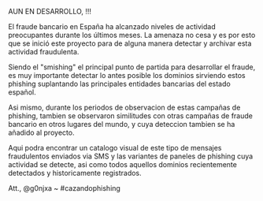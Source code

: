 AUN EN DESARROLLO, !!!

El fraude bancario en España ha alcanzado niveles de actividad preocupantes durante los últimos meses. La amenaza no cesa y es por esto que se inició este proyecto para de alguna manera detectar y archivar esta actividad fraudulenta.

Siendo el "smishing" el principal punto de partida para desarrollar el fraude, es muy importante detectar lo antes posible los dominios sirviendo estos phishing suplantando las principales entidades bancarias del estado español.

Asi mismo, durante los periodos de observacion de estas campañas de phishing, tambien se observaron similitudes con otras campañas de fraude bancario en otros lugares del mundo, y cuya deteccion tambien se ha añadido al proyecto.

Aqui podra encontrar un catalogo visual de este tipo de mensajes fraudulentos enviados via SMS y las variantes de paneles de phishing cuya actividad se detecte, asi como todos aquellos dominios recientemente detectados y historicamente registrados.

Att.,
@g0njxa ~ #cazandophishing
